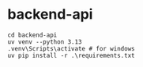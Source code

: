 # backend-api

```shell
cd backend-api
uv venv --python 3.13
.venv\Scripts\activate # for windows
uv pip install -r .\requirements.txt
```